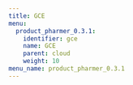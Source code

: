 ```yaml
---
title: GCE
menu:
  product_pharmer_0.3.1:
    identifier: gce
    name: GCE
    parent: cloud
    weight: 10
menu_name: product_pharmer_0.3.1
---
```


